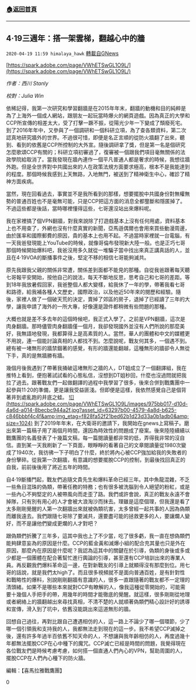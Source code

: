 ###  [:house:返回首頁](https://github.com/ourhimalayas/txt)
---

## 4·19三週年：搭一架雲梯，翻越心中的牆
`2020-04-19 11:59 himalaya_hawk` [轉載自GNews](https://gnews.org/zh-hant/178543/)

[https://spark.adobe.com/page/VWhETSwGL1O9L/](https://spark.adobe.com/page/VWhETSwGL1O9L/)

*作者：西川 Stanly*

*校對：Julia Win*

依稀記得，我第一次研究和學習翻牆是在2015年年末，翻牆的動機和目的純粹是為了上海外一個成人網站，跟朋友一起玩當時爆火的網頁遊戲。因為真正的大學和CCP所宣傳的相差太大，受了打擊一蹶不振，從陽光少年一下變成了頹廢死宅。到了2016年年中，又參與了一個調研和一個科研立項，為了查各類資料，第二次認真地研究牆外的世界。不過很可惜，即便是名正言順的從防火牆翻了出來，聽到、看到的依舊是CCP所控制的大外宣。隨後調研拿了獎，但是第一名是個研究怎麼歌頌CCP有關的；科研立項初審過了，復審被一個跟我們項目毫無關係的法政學院給取消了。當我發現在牆內連作一個平凡普通人都是奢求的時候，我想往牆外跑。但是全世界對中共國出來的人在政策法規方面要求極高，根本不是我能達到的程度。那個時候我感到上天無路，入地無門，被送到了精神衛生中心，確診了精神方面疾病。

當然，現在回看過去，事實並不是我所看到的那樣，想要擺脫中共國身份對無權無勢的普通百姓也不是毫無可能，只是CCP把這方面的消息全都壟斷和隱匿掉了。不過這些都是後話，當時哪裡懂得這些，七哥還沒站出來爆料呢。

我在家裡搞了個VPN翻牆，對我來說除了打遊戲基本上沒有任何用處，資料基本上也不用查了，外網也沒有什麼真實的新聞，亞馬遜偶爾也會用來買些動漫周邊，由於匯率和國際郵費的原因，貴的基本上也用不起。不過當時家裡就一台電腦，有一天我爸發現能上YouTube的時候，就像哥倫布發現新大陸一般。也是正巧七哥那個時候開始爆料吧，我爸沒用多久就從一堆騙子當中找出來真正講真話的人，並且在4·19VOA的斷播事件之後，堅定不移的相信七哥能夠滅共。

原先我跟我父親的關係非常遭，關係差到面都不能見的那種。自從我爸跟著每天聽七哥報平安開始，按他自己的說法，每天不斷地反思，思考自己和七哥的差距。等到18年我放暑假回家，我爸整個人都大變樣，給我休了一年的學，帶著我看七哥和路德，給我補各種人文歷史，國際政治，以及他近50年來的閱歷和經驗。隨後，家裡人做了一個破天荒的決定，賣掉了郊區的房子，退掉了已經讀了三年的大學，讓我申請了海外的一所大專，好像還是證件都稍微有些問題的那種。

大概也就是差不多去年的這個時候吧，我正式入學了。之前是VPN翻牆，這次是肉身翻牆。那時儘管肉身翻牆僅一個月，我卻發現國外並沒有人們所說的那麼美好，我無語地發現，我都算得上是高素質的人。當然，華人的團體和中文的媒體更不用說，連一個能討論真相的人都找不到。怎麼說呢，戰友何其多，一個遇不到。總有被一堵無形的牆禁錮著的感覺，有形的牆還能翻越，這種無形的牆卻令人無從下手，真的是無牆勝有牆。

幾個月後我遇到了帶著我捅破這堵無形之牆的人，DT姐成立了一個翻譯組，我在推特上看到，便抱著試試看的心態私信，沒想到DT姐秒回，什麼也沒過問就把我拉了過去。跟著戰友們一起做翻譯的過程中我學習了很多，後來合併到戰鷹團中一起參與11·20的準備，更是讓我受益匪淺。但即便是這樣，我依然感覺自己是個背著井到處亂跑的井底之蛙。
[!\[\](https://spark.adobe.com/page/VWhETSwGL1O9L/images/975bb017-d10d-4a6d-a014-8becbc944a2f.jpg?asset_id=63297b00-4579-4a8d-b625-c846bbbf4c4f&amp;img_etag=f828fa52f21bed62b1d23d33a0b1adb0&amp;size=1024)](https://spark.adobe.com/page/VWhETSwGL1O9L/images/975bb017-d10d-4a6d-a014-8becbc944a2f.jpg?asset_id=63297b00-4579-4a8d-b625-c846bbbf4c4f&amp;img_etag=f828fa52f21bed62b1d23d33a0b1adb0&amp;size=1024)
到了2019年年末，在大衛哥的邀請下，我開始在gnews上寫稿子。磨出來第一篇稿子用了兩個月時間，還因為時效性的問題成了廢案。後來陸陸續續以戰鷹團的名義發表了十幾篇文稿，每一篇閱讀量都非常的低，弄得我非常的沒自信。直到某一天我刷新了一下頁面，眼睜睜的看著自己的文章閱讀量從1980次變成了1940次，我彷彿一下子明白了什麼，終於將內心被CCP強加給我的失敗者的身份擊碎。從我第一次翻牆，有意識的想要擺脫CCP的控制，到最後找回真正的自我，前前後後用了將近五年的時間。

自4·19斷播門起，戰友們追隨文貴先生和爆料革命已經三年。其中魚龍混雜，不乏一些魚目混珠的偽類，帶著任務的特務；也有很多被洗腦到令人絕望的粉紅，或是一些內心不夠堅定的人被帶風向而走歪了路。我們或許會說，真正的戰友永遠不會掉隊，只有別有用心的人才會被大浪淘沙而抹去。理雖是這麼個理，但我還是看了太多剛剛覺醒的人第一次翻牆出來就被偽類坑害，太多曾經一起共事的人因為偽類而離我遠去。我們跟隨七哥除了要滅共，還要盡可能的拯救更多的人，要讓爛人變好，而不是讓他們變成更爛的人才對吧？

跟偽類們折騰了三年多，這其中我也上了不少當，吃了很多虧，我一直在想偽類們能夠肆意妄為的原因是什麼。CCP的藍金黃和滅爆小組的配合充其量也只是外在原因，那麼內在原因是什麼呢？我認為這其中的關鍵在於引導，偽類的身後或多或少都是一個團體在配合著幫忙進行輿論的引導，甚至還有CCP培訓出來的專業人員。再反觀我們爆料革命這一邊，在對新戰友的引導上就顯得沒有那麼到位。用七哥的話說，就是我們太high了。而且很多視頻就不是面向普通百姓，是有針對性和戰略性的爆料，別說剛剛翻牆有意識的人，很多一直跟隨著的戰友都不一定理的清頭緒。如果不是哪些本來就對CCP有瞭解的人，像我這種從零開始的，可能需要十幾個人手把手的帶，用幾年的時間才能徹底的覺醒。就這樣，很多剛剛從地理或者網絡上的牆翻越出來尋找真相，不清不楚的人就順著偽類們精心設計好的誘導和宣傳，滑入到了坑中，依舊沒能跳出來這道無形的牆。

回想自己過往，再對比跟自己遭遇相仿的人，這一路上不論少了哪一個環節，少了哪一個引領我和支持我的人，我都無法走到現在的這一步。我不希望CCP滅掉之後，還有許多年過半百依舊不知天命的人，不想讓與我年齡相仿的人，再度過幾十年都無法擺脫CCP在心中種下的魔咒。CCP滅亡已經是時間的問題，我覺得現在各位戰友們是時候考慮考慮，如何搭一個直通人們內心的VPN，幫助周圍的人，擺脫CCP在人們內心種下的防火牆。

編輯：【喜馬拉雅戰鷹團】

0
